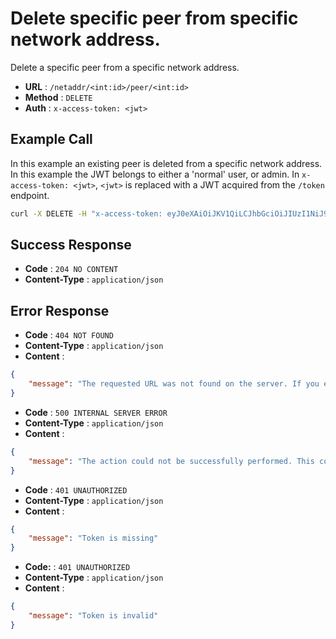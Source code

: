 # Delete specific peer from specific network address.
Delete a specific peer from a specific network address.

- **URL** : `/netaddr/<int:id>/peer/<int:id>`
- **Method** : `DELETE`
- **Auth** : `x-access-token: <jwt>`

## Example Call
In this example an existing peer is deleted from a specific network address. In this example the JWT belongs to either a 'normal' user, or admin. In `x-access-token: <jwt>`, `<jwt>` is replaced with a JWT acquired from the `/token` endpoint.

```sh
curl -X DELETE -H "x-access-token: eyJ0eXAiOiJKV1QiLCJhbGciOiJIUzI1NiJ9.eyJpZCI6MSwiZXhwIjoxNjE2ODQ2MTk5LjY2OTg4MTZ9.CMUrx135QNlUH0NsKO8rXg724dcQjhHPuPyptBwxP4U" http://wgmeshapi/api/netaddr/1/peer/1
```

## Success Response
- **Code** : `204 NO CONTENT`
- **Content-Type** : `application/json`

## Error Response
- **Code** : `404 NOT FOUND`
- **Content-Type** : `application/json`
- **Content** :

```json
{
    "message": "The requested URL was not found on the server. If you entered the URL manually please check your spelling and try again."
}
```

- **Code** : `500 INTERNAL SERVER ERROR`
- **Content-Type** : `application/json`
- **Content** :

```json
{
    "message": "The action could not be successfully performed. This could be due to unique constraints in the database, or the database not being available."
}
```

- **Code** : `401 UNAUTHORIZED`
- **Content-Type** : `application/json`
- **Content** :

```json
{
    "message": "Token is missing"
}
```

- **Code:** : `401 UNAUTHORIZED`
- **Content-Type** : `application/json`
- **Content** :

```json
{
    "message": "Token is invalid"
}
```
